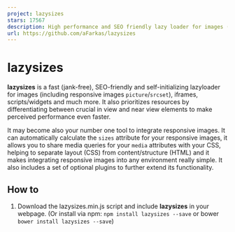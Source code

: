 ```yaml
---
project: lazysizes
stars: 17567
description: High performance and SEO friendly lazy loader for images (responsive and normal), iframes and more, that detects any visibility changes triggered through user interaction, CSS or JavaScript without configuration.
url: https://github.com/aFarkas/lazysizes
---
```


lazysizes
=========

**lazysizes** is a fast (jank-free), SEO-friendly and self-initializing lazyloader for images (including responsive images `picture`/`srcset`), iframes, scripts/widgets and much more. It also prioritizes resources by differentiating between crucial in view and near view elements to make perceived performance even faster.

It may become also your number one tool to integrate responsive images. It can automatically calculate the `sizes` attribute for your responsive images, it allows you to share media queries for your `media` attributes with your CSS, helping to separate layout (CSS) from content/structure (HTML) and it makes integrating responsive images into any environment really simple. It also includes a set of optional plugins to further extend its functionality.

How to
------

1.  Download the lazysizes.min.js script and include **lazysizes** in your webpage. (Or install via npm: `npm install lazysizes --save` or bower `bower install lazysizes --save`)
    
    <script src\="lazysizes.min.js" async\=""\></script\>
    
    Or:
    
    import 'lazysizes';
    // import a plugin
    import 'lazysizes/plugins/parent-fit/ls.parent-fit';
    
    // Note: Never import/require the \*.min.js files from the npm package.
    
    Note: For more information see here.
    
2.  lazysizes does not need any JS configuration: Add the `class` `"lazyload"` to your images/iframes in conjunction with a `data-src` and/or `data-srcset` attribute. Optionally you can also add a `src` attribute with a low quality image:
    
    <!-- non-responsive: -->
    <img data-src\="image.jpg" class\="lazyload" />
    
    <!-- responsive example with automatic sizes calculation: -->
    <img
        data-sizes\="auto"
        data-src\="image2.jpg"
        data-srcset\="image1.jpg 300w,
        image2.jpg 600w,
        image3.jpg 900w" class\="lazyload" />
    
    <!-- iframe example -->
    <iframe frameborder\="0"
    	class\="lazyload"
        allowfullscreen\=""
        data-src\="//www.youtube.com/embed/ZfV-aYdU4uE"\>
    </iframe\>
    

Demo with code examples
-----------------------

Can be seen here

Responsive image support (picture and/or srcset)
------------------------------------------------

Lazysizes is built upon the Responsive image standard and extends it with additional functionality. For full cross browser responsive image support you must use either a full polyfill like picturefill or use the extreme lightweight partial respimg polyfill plugin or the responsive image on demand plugin. Alternatively, you can simply define a fallback src via the `data-src` attribute. If you want to learn more about the responsive image syntax read "The anatomy of responsive images".

What makes lazysizes so awesome:
--------------------------------

**lazysizes** is different than other lazy image loaders.

1.  **Detects any visibility changes on current and future lazyload elements in any web environment automatically**: The script works as an universal, self-initializing, self-configuring and self-destroying component and detects any changes to the visibility of any current and future image/iframe elements automatically no matter whether it becomes visible through a user scroll, a CSS animation triggered through `:hover` or through any kind of JS behavior (carousel, slider, infinite scroll, masonry, isotope/filtering/sorting, AJAX, SPAs...). It also works automatically in conjunction with any kind of JS-/CSS-/Frontend-Framework (jQuery mobile, Bootstrap, Backbone, Angular, React, Ember (see also the attrchange/re-initialization extension)).
2.  **Future-proof**: It directly includes standard responsive image support (`picture` and `srcset`)
3.  **Separation of concerns**: For responsive image support it adds an automatic `sizes` calculation as also alias names for media queries feature. There is also no JS change needed if you add a scrollable container with CSS (overflow: auto) or create a mega menu containing images.
4.  **Performance**: It's based on highly efficient, best practice code (runtime **and** network) to work jank-free at 60fps and can be used with hundreds of images/iframes on CSS and JS-heavy pages or webapps.
5.  **Extendable**: It provides JS and CSS hooks to extend lazysizes with any kind of lazy loading, lazy instantiation, in view callbacks or effects (see also the available plugins/snippets).
6.  **Intelligent prefetch/Intelligent resource prioritization**: lazysizes prefetches/preloads near the view assets to improve user experience, but only while the browser network is idling (see also `expand`, `expFactor` and `loadMode` options). This way in view elements are loaded faster and near of view images are preloaded lazily before they come into view.
7.  **Lightweight, but mature solution**: lazysizes has the right balance between a lightweight and a fast, reliable solution
8.  **SEO improved**: lazysizes does not hide images/assets from Google. No matter what markup pattern you use. Google doesn't scroll/interact with your website. lazysizes detects, whether the user agent is capable to scroll and if not, reveals all images instantly.

More about the API
------------------

**lazysizes** comes with a simple markup and JS API. Normally you will only need to use the markup API.

### Markup API

Add the `class` `lazyload` to all `img` and `iframe` elements, which should be loaded lazy. _Instead_ of a `src` or `srcset` attribute use a `data-src` or `data-srcset` attribute:

<img data-src\="image.jpg" class\="lazyload" />
<!-- retina optimized image: -->
<img data-srcset\="responsive-image1.jpg 1x, responsive-image2.jpg 2x" class\="lazyload" />

#### Automatically setting the `sizes` attribute

**lazysizes** supports setting the `sizes` attribute automatically, corresponding to the current size of your image - just set the value of `data-sizes` to `auto`.

<img
	data-sizes\="auto"
	data-srcset\="responsive-image1.jpg 300w,
	    responsive-image2.jpg 600w,
	    responsive-image3.jpg 900w"
    class\="lazyload" />

**Important: How `sizes` is calculated**: The automatic sizes calculation uses the display width of the image. This means that the width of the image has to be calculable at least approximately before the image itself is loaded (This means you can not use `width: auto`). Often the following general CSS rule might help: `img[data-sizes="auto"] { display: block; width: 100%; }` (see also specifying image/iframe dimensions with the recommended aspect ratio definition). If it is below `40` (can be configured through the `minSize` option), lazysizes traverses up the DOM tree until it finds a parent which is over `40` and uses this number.

The width auto-calculated by lazysizes can be modified using the `lazybeforesizes` event (lazybeforesizes documentation). Alternatively, the parent fit plugin can be used for sizing images to fit a parent / container, and is the only solution when an image's height needs to be taken into account when fitting it to its container (This also includes the use of `object-fit`).

The `data-sizes="auto"` feature only makes sense if you use the `data-srcset` attribute with _width_ descriptors which allows the most appropriate image can be selected (It does not make sense if you use the x descriptor or only `src`.).

Recommended/possible markup patterns
------------------------------------

lazysizes allows you to write an endless variety of different markup patterns. Find your own/best pattern or choose one of the following. (All of the following patterns can be also used for art direction using the `picture` element.)

### Simple pattern

Add the class `lazyload` and simply omit the `src` attribute or add a data uri as fallback `src`.

<!--  responsive adaptive example -->

<img
	class\="lazyload"
	data-srcset\="image.jpg 1x, image2.jpg 2x"
    alt\="my image" />
<!--  retina optimized example -->
<img class\="lazyload"
	data-srcset\="progressive-image.jpg 1x, progressive-image2.jpg 2x"
    alt\="my image" />

<!-- or non-responsive: -->
<img
	data-src\="image.jpg"
	class\="lazyload" />

Note: In case you are using either `srcset`/`data-srcset` or `picture`, we recommend to extend this pattern with either a `data-src` (see next pattern: "Combine `data-srcset` with `data-src`") or with a suitable `src` attribute (see: "modern pattern" or "LQIP").

### Combine `data-srcset` with `data-src`

In case you want to use responsive images for supporting browsers, but don't want to include a polyfill, simply combine your `data-srcset` with a `data-src` attribute.

<!-- responsive example: -->
<img
	data-sizes\="auto"
    data-src\="image3.jpg"
	data-srcset\="image3.jpg 600w,
	    image1.jpg 220w,
	    image2.jpg 300w,
	    image3.jpg 600w,
	    image4.jpg 900w"
	class\="lazyload" />

Note: Due to the fact that the `data-src` will also be picked up by "Read-Later" Apps and other tools (for example Pin it button), this pattern also makes sense if you use a polyfill. In case you don't use a polyfill it is recommended that the first image candidate matches the fallback `src`.

### LQIP/blurry image placeholder/Blur up image technique

If you are using the LQIP (Low Quality Image Placeholder) pattern, simply add a low quality image as the `src`:

<!-- responsive example: -->
<img
	data-sizes\="auto"
    src\="lqip-src.jpg"
	data-srcset\="lqip-src.jpg 220w,
    image2.jpg 300w,
    image3.jpg 600w,
    image4.jpg 900w" class\="lazyload" />

<!-- or non-responsive: -->
<img src\="lqip-src.jpg" data-src\="image.jpg" class\="lazyload" />

The LQIP technique can be enhanced by combining it with CSS transitions/animation to sharpen/unblur or overfade the LQIP image.

Please also have a look at our lazysizes Blur Up plugin (recommended).

<style\>
	.blur-up {
		-webkit-filter: blur(5px);
		filter: blur(5px);
		transition: filter 400ms, -webkit-filter 400ms;
	}

	.blur-up.lazyloaded {
		-webkit-filter: blur(0);
		filter: blur(0);
	}
</style\>

<img src\="lqip-src.jpg" data-src\="image.jpg" class\="lazyload blur-up" />

<!-- ... -->

<style\>
	.fade-box .lazyload,
	 .fade-box .lazyloading {
		opacity: 0;
		transition: opacity 400ms;
	}

	.fade-box img.lazyloaded {
		opacity: 1;
	}
</style\>

<div class\="ratio-box fade-box"\>
	<img src\="lqip-src.jpg" />
	<img data-src\="image.jpg" class\="lazyload" />
</div\>

### modern transparent `srcset` pattern

Combine a normal `src` attribute with a transparent or low quality image as `srcset` value and a `data-srcset` attribute. This way modern browsers will lazy load without loading the `src` attribute and all others will simply fallback to the initial `src` attribute (without lazyload). (This nice pattern originated from @ivopetkov.)

<img
    src\="image3.jpg"
    srcset\="data:image/gif;base64,R0lGODlhAQABAAAAACH5BAEKAAEALAAAAAABAAEAAAICTAEAOw=="
	data-srcset\="image3.jpg 600w,
		image1.jpg 220w,
	    image2.jpg 300w,
	    image4.jpg 900w"
	data-sizes\="auto"
	class\="lazyload" />

### The noscript pattern

In case disabled JavaScript is a concern you can combine this simple pattern with an image inside a `noscript` element.

<style\>
	.no-js img.lazyload {
    	display: none;
    }
</style\>

<!-- noscript pattern -->
<noscript\>
	<img src\="image.jpg" />
</noscript\>
<img src\="transparent.jpg" data-src\="image.jpg" class\="lazyload" />

Note: As an alternative to the noscript pattern also checkout the noscript extension.

### \[data-expand\] attribute

Normally lazysizes will expand the viewport area to lazy preload images/iframes which might become visible soon. This value can be adjusted using the `expand` option.

Additionally, this general option can be overridden with the `data-expand` attribute for each element. Different than the general `expand` option the `data-expand` attribute also accepts negative values (All numbers but `0` are accepted!).

This becomes especially handy to add unveiling effects for teasers or other elements:

<style\>
.lazyload,
.lazyloading {
	opacity: 0;
}
.lazyloaded {
	opacity: 1;
	transition: opacity 300ms;
}
</style\>

<div class\="teaser lazyload" data-expand\="\-20"\>
    <img data-src\="image.jpg" class\="lazyload" />
    <h1\>Teaser Title</h1\>
    <p\>...</p\>
</div\>

### CSS API

lazysizes adds the class `lazyloading` while the images are loading and the class `lazyloaded` as soon as the image is loaded. This can be used to add unveil effects:

/\* fade image in after load \*/
.lazyload,
.lazyloading {
	opacity: 0;
}
.lazyloaded {
	opacity: 1;
	transition: opacity 300ms;
}

/\* fade image in while loading and show a spinner as background image (good for progressive images) \*/

.lazyload {
	opacity: 0;
}

.lazyloading {
	opacity: 1;
	transition: opacity 300ms;
	background: #f7f7f7 url(loader.gif) no-repeat center;
}

### Broken image symbol

In case you are using an `alt` attribute but do not declare a `src`/`srcset` attribute you will end up with a broken image symbol.

There are two easy ways to deal with it.

Either define a `src="data:image/gif;base64,R0lGODlhAQABAAAAACH5BAEKAAEALAAAAAABAAEAAAICTAEAOw=="` or add the following CSS.

img.lazyload:not(\[src\]) {
	visibility: hidden;
}

### JS API

**lazysizes** automatically detects new elements with the class `lazyload` so you won't need to call or configure anything in most situations.

#### JS API - options

Options can be set by declaring a global configuration option object named `lazySizesConfig`. This object must be defined before the lazysizes script. A basic example:

window.lazySizesConfig \= window.lazySizesConfig || {};

// use .lazy instead of .lazyload
window.lazySizesConfig.lazyClass \= 'lazy';

// use data-original instead of data-src
lazySizesConfig.srcAttr \= 'data-original';

//page is optimized for fast onload event
lazySizesConfig.loadMode \= 1;

In case you are using a module bundler it is recommended to change the options directly after importing the `lazysizes` module:

import lazySizes from 'lazysizes';
// other imports ...

lazySizes.cfg.lazyClass \= 'lazy';

Here the list of options:

-   `lazySizesConfig.lazyClass` (default: `"lazyload"`): Marker class for all elements which should be lazy loaded (There can be only one `class`. In case you need to add some other element, without the defined class, simply add it per JS: `$('.lazy-others').addClass('lazyload');`)
-   `lazySizesConfig.preloadAfterLoad` (default: `false`): Whether lazysizes should load all elements after the window onload event. Note: lazySizes will then still download those not-in-view images inside of a lazy queue, so that other downloads after onload are not blocked.)
-   `lazySizesConfig.preloadClass` (default: `"lazypreload"`): Marker class for elements which should be lazy pre-loaded after onload. Those elements will be even preloaded, if the `preloadAfterLoad` option is set to `false`. Note: This _class_ can be also dynamically set (`$currentSlide.next().find('.lazyload').addClass('lazypreload');`).
-   `lazySizesConfig.loadingClass` (default: `"lazyloading"`): This `class` will be added to `img` element as soon as image loading starts. Can be used to add unveil effects.
-   `lazySizesConfig.loadedClass` (default: `"lazyloaded"`): This `class` will be added to any element as soon as the image is loaded or the image comes into view. Can be used to add unveil effects or to apply styles.
-   `lazySizesConfig.expand` (default: `370-500`): The `expand` option expands the calculated visual viewport area in all directions, so that elements can be loaded before they become visible. The default value is calculated depending on the viewport size of the device. (Note: Reasonable values are between `300` and `1000` (depending on the `expFactor` option.) In case you have a lot of small images or you are using the LQIP pattern you can lower the value, in case you have larger images set it to a higher value. Also note, that lazySizes will dynamically shrink this value to `0` if the browser is currently downloading and expand it if the browser network is currently idling and the user not scrolling (by multiplying the `expand` option with `1.5` (`expFactor`)). This option can also be overridden with the `[data-expand]` attribute.
-   `lazySizesConfig.minSize` (default: `40`): For `data-sizes="auto"` feature. The minimum size of an image that is used to calculate the `sizes` attribute. In case it is under `minSize` the script traverses up the DOM tree until it finds a parent that is over `minSize`.
-   `lazySizesConfig.srcAttr` (default: `"data-src"`): The attribute, which should be transformed to `src`.
-   `lazySizesConfig.srcsetAttr` (default: `"data-srcset"`): The attribute, which should be transformed to `srcset`.
-   `lazySizesConfig.sizesAttr` (default: `"data-sizes"`): The attribute, which should be transformed to `sizes`. Makes almost only makes sense with the value `"auto"`. Otherwise, the `sizes` attribute should be used directly.
-   `lazySizesConfig.customMedia` (default: `{}`): The `customMedia` option object is an alias map for different media queries. It can be used to separate/centralize your multiple specific media queries implementation (layout) from the `source[media]` attribute (content/structure) by creating labeled media queries. (See also the custommedia extension).
-   `lazySizesConfig.loadHidden` (default: `true`): Whether to load `visibility: hidden` elements. Important: lazySizes will load hidden images always delayed. If you want them to be loaded as fast as possible you can use `opacity: 0.001` but never `visibility: hidden` or `opacity: 0`.
-   `lazySizesConfig.ricTimeout` (default: `0`): The timeout option used for the `requestIdleCallback`. Reasonable values between: 0, 100 - 1000. (Values below 50 disable the `requestIdleCallback` feature.)
-   `lazySizesConfig.throttleDelay` (default: `125`): The timeout option used to throttle all listeners. Reasonable values between: 66 - 200.

<script\>
window.lazySizesConfig \= window.lazySizesConfig || {};
window.lazySizesConfig.customMedia \= {
    '--small': '(max-width: 480px)',
    '--medium': '(max-width: 900px)',
    '--large': '(max-width: 1400px)',
};
</script\>

<picture\>
	<!--\[if IE 9\]><video style="display: none;><!\[endif\]-->
	<source
		data-srcset\="http://placehold.it/500x600/11e87f/fff"
		media\="\--small" />
	<source
		data-srcset\="http://placehold.it/700x300"
		media\="\--medium" />
	<source
		data-srcset\="http://placehold.it/1400x600/e8117f/fff"
		media\="\--large" />
	<source
        data-srcset\="http://placehold.it/1800x900/117fe8/fff" />
    <!--\[if IE 9\]></video><!\[endif\]-->
    <img

        data-src\="http://placehold.it/1400x600/e8117f/fff"
        class\="lazyload"
        alt\="image with artdirection" />
</picture\>

-   `lazySizesConfig.expFactor` (default: `1.5`): The `expFactor` is used to calculate the "preload expand", by multiplying the normal `expand` with the `expFactor` which is used to preload assets while the browser is idling (no important network traffic and no scrolling). (Reasonable values are between `1.5` and `4` depending on the `expand` option).
-   `lazySizesConfig.hFac` (default: `0.8`): The `hFac` (horizontal factor) modifies the horizontal expand by multiplying the `expand` value with the `hFac` value. Use case: In case of carousels there is often the wish to make the horizontal expand narrower than the normal vertical expand option. Reasonable values are between 0.4 - 1. In the unlikely case of a horizontal scrolling website also 1 - 1.5.
-   `lazySizesConfig.loadMode` (default: `2`): The `loadMode` can be used to constrain the allowed loading mode. Possible values are 0 = don't load anything, 1 = only load visible elements, 2 = load also very near view elements (`expand` option) and 3 = load also not so near view elements (`expand` \* `expFactor` option). This value is automatically set to `3` after onload. Change this value to `1` if you (also) optimize for the onload event or change it to `3` if your onload event is already heavily delayed.
-   `lazySizesConfig.init` (default: `true`): By default lazysizes initializes itself, to load in view assets as soon as possible. In the unlikely case you need to setup/configure something with a later script you can set this option to `false` and call `lazySizes.init();` later explicitly.

#### JS API - events

**lazysizes** provides three events to modify or extend the behavior of **lazysizes**.

-   `lazybeforeunveil`: This event will be fired on each lazyload element right before of the "unveil" transformation. This event can be used to extend the unveil functionality. In case the event is `defaultPrevented` the default transformation action will be prevented (see also the ls.unveilhooks.js plugin):

//add simple support for background images:
document.addEventListener('lazybeforeunveil', function(e){
    var bg \= e.target.getAttribute('data-bg');
    if(bg){
        e.target.style.backgroundImage \= 'url(' + bg + ')';
    }
});
//or add AJAX loading
//<div class="lazyload" data-ajax="my-url.html"></div>

$(document).on('lazybeforeunveil', function(){
	var ajax \= $(e.target).data('ajax');
    if(ajax){
        $(e.target).load(ajax);
    }
});

The `lazybeforeunveil` can also be used for lazy initialization and due to the fact that lazysizes also detects new elements in the DOM automatically also for auto- and self-initialization of UI widgets:

<script\>
document.addEventListener('lazybeforeunveil', function(e){
    $(e.target)
        .filter('.slider')
        .slider({
            sliderOption: true
        })
    ;
});

document.addEventListener('lazybeforeunveil', function(e){
    $(e.target)
        .filter('.chart')
        .chart({
            animate: true
        })
    ;
});
</script\>

<div class\="slider lazyload lazypreload"\></div\>

<div class\="chart lazyload" data-expand\="\-10"\></div\>

-   `lazyloaded`: After the image is fully loaded lazysizes dispatches a `lazyloaded` event. While this often duplicates the native `load` event it is often more convenient to use.
    
-   `lazybeforesizes`: This event will be fired on each element with the `data-sizes="auto"` attribute right before the calculated `sizes` attribute will be set. The `event.detail.width` property is set to the calculated width of the element and can be changed to any number. In case the event is `defaultPrevented` the `sizes` attribute won't be set. See also the parent-fit extension.
    

$(document).on('lazybeforesizes', function(e){
    //use width of parent node instead of the image width itself
    e.detail.width \= $(e.target).parents(':not(picture)').innerWidth() || e.detail.width;
});

#### JS API - methods

##### `lazySizes.loader.unveil(DOMNode)`

In case a developer wants to show an image even if it is not inside the viewport the `lazySizes.loader.unveil(DOMNode)` can be called:

lazySizes.loader.unveil(imgElem);

Note: As a more lazy alternative the `lazypreload` class can be set: `$(imgElem).addClass('lazypreload');`.

##### `lazySizes.autoSizer.checkElems()`

In case one or more image elements with the attribute `data-sizes="auto"` have changed in size `lazySizes.autoSizer.updateElems` can be called (For example to implement element queries):

lazySizes.autoSizer.checkElems();

##### `lazySizes.loader.checkElems()`

Tests whether new elements has came into view. Normally this method only needs to be called, if `lazySizesConfig.loadMode` was set to `0`.

##### `lazySizes.init()`

LazySizes initializes itself automatically. In case you set `lazySizesConfig.init` to `false` you need to explicitly call `lazySizes.init()`. Note: You can speed up initial loading of in view images if you call `lazySizesConfig.init()` explicitly after lazysizes and all plugins are loaded.

<script\>
window.lazySizesConfig \= window.lazySizesConfig || {};
window.lazySizesConfig.init \= false;
</script\>

<script src\="lazysizes.js"\></script\>
<script src\="other-script.js"\></script\>
<script\>
lazySizes.init();
</script\>

Browser Support
---------------

**lazysizes** supports all browsers, that support `document.getElementsByClassName` (== all browsers but not IE8-). In case you need to support IE8, see also the noscript extension (or use a modified noscript pattern or the LQIP pattern).

Contributing
------------

Fixes, PRs and issues are always welcome, make sure to create a new branch from the **master** (not the gh-pages branch), validate against JSHint and test in all browsers. In case of an API/documentation change make sure to also document it here in the readme.md.

### Build

Run `npx grunt` to validate JSHint and uglify/minify all files.

### Tests

Run `npx serverino -p 3333` and navigate to http://localhost:3333/tests/

Available plugins in this repo
------------------------------

It is recommended to concat all plugins together with lazySizes. In case you don't concat it is recommended to include the plugin scripts _before_ the lazySizes main script.

### respimg polyfill plugin

The respimg polyfill plugin is an extremely lightweight alternate polyfill for the most important subsets of responsive images (srcset and picture).

### OPTIMUMX plugin

The `srcset` attribute with the _w_ descriptor and `sizes` attribute automatically also includes high DPI images. But each image has a different optimal pixel density, which might be lower (for example 1.5x) than the pixel density of your device (2x or 3x). This information is unknown to the browser and therefore can't be optimized for. The lazySizes optimumx extension gives you more control to trade between perceived quality vs. perceived performance.

### parent-fit extension

The parent fit plugin extends the `data-sizes="auto"` feature to also calculate the right `sizes` for `object-fit: contain|cover` image elements and other **height** ( and width) constrained image elements in general.

### object-fit polyfill extension

The object fit polyfill plugin polyfills the `object-fit` and the `object-position` property in non supporting browsers.

### blur up / effect plugin

The blur up / effect plugin allows you to create great over fade / blur up effects with low quality image placeholder, which improves the user experience and perceived performance in case you are using a low quality image approach.

### attrchange / re-initialization extension (strongly recommended if you use React, Angular etc.)

In case you are changing the `data-src`/`data-srcset` attributes of already transformed lazyload elements, you must normally also re-add the `lazyload` class to the element.

This attrchange / re-initialization extension automatically detects changes to your `data-*` attributes and adds the class for you.

### artdirect plugin

The artdirect plugin allows you to fully control art direction via CSS.

### Other plugins/extensions

There are also other plugins/extension in the plugins folder. As always you are open to create new ones for your project.

Tip: Specifying image dimensions (minimizing reflows and avoiding page jumps)
-----------------------------------------------------------------------------

To minimize reflows, content jumping or unpredictable behavior with some other JS widgets (isotope, masonry, some sliders/carousels...) the width **and** the height of an image should be calculable by the browser before the image source itself is loaded:

<img

    style\="width: 350px; height: 150px;"
	data-srcset\="http://placehold.it/350x150 1x,
    http://placehold.it/700x300 2x"
    data-src\="http://placehold.it/350x150"
    class\="lazyload" />

For flexible responsive images the CSS intrinsic ratio scaling technique should be used:

<style\>
.ratio-container {
    position: relative;
}
.ratio-container:after {
    content: '';
    display: block;
    height: 0;
    width: 100%;
    /\* 16:9 = 56.25% = calc(9 / 16 \* 100%) \*/
    padding-bottom: 42.86%;
}
.ratio-container > \* {
    position: absolute;
    top: 0;
    left: 0;
    width: 100%;
    height: 100%;
    display: block;
}
</style\>

<div class\="ratio-container"\>
    <img

        data-sizes\="auto"
        data-srcset\="http://placehold.it/175x75 175w,
        http://placehold.it/350x150 350w,
        http://placehold.it/700x300 700w,
        http://placehold.it/1400x600 1400w"
        data-src\="http://placehold.it/700x300"
        class\="lazyload" />
</div\>

In case you want to dynamically calculate your intrinsic ratios for many different formats you can vary the pattern to something like this:

<style\>
.ratio-box {
	position: relative;
	height: 0;
	display: block;
	width: 100%;
	/\* padding-bottom is calculated and rendered in to HTML \*/
}

.ratio-box img,
.ratio-box iframe,
.ratio-box video {
	position: absolute;
	top: 0;
	left: 0;
	width: 100%;
	height: 100%;
	display: block;
}
</style\>

<div class\="ratio-box" style\="padding-bottom: 42.85% /\* calc(75 / 175 \* 100%)\*/;"\>
    <img

        data-sizes\="auto"
        data-srcset\="http://placehold.it/175x75 175w,
        http://placehold.it/350x150 350w,
        http://placehold.it/700x300 700w,
        http://placehold.it/1400x600 1400w"
        data-src\="http://placehold.it/700x300"
        class\="lazyload" />
</div\>

In case the exact ratio of your image is unknown you can also vary the intrinsic ratio like this:

<style\>
.ratio-container {
    position: relative;
}
.ratio-container:after {
    content: '';
    display: block;
    height: 0;
    width: 100%;
    /\* 16:9 = 56.25% = calc(9 / 16 \* 100%) \*/
    padding-bottom: 56.25%;
    content: "";
}
.ratio-container > \* {
    position: absolute;
    top: 0;
    left: 0;
    width: 100%;
    height: 100%;
}

/\* unknown ration variation \*/
.unknown-ratio-container > \* {
    max-width: 100%;
    max-height: 100%;
    width: auto;
    height: auto;
}
</style\>

<div class\="ratio-container unknown-ratio-container"\>
    <img

        data-src\="http://placehold.it/350x150"
        class\="lazyload" />
</div\>

or at least add a `min-height` (and `min-width`) to minimize content jumps:

.lazyload,
.lazyloading {
	min-height: 200px;
}

**Note**:

-   If you use the "unknown intrinsic ratio pattern" and the width of the loaded image will not (approximately) match the width of its container, the `data-sizes="auto"` feature will not be effective when used on its own. In this situation, the most appropriate size for the image to fit in the available space can be calculated automatically using the parent fit plugin.

### Updating layout of JS widgets

In case you can't specify the image dimensions using CSS or one of the above suggested methods and your JS widgets have problems to calculate the right dimensions. You can use the following pattern to update your JS widgets (sliders/masonry):

$('.my-widget').each(function(){
    var $module \= $(this);
    var update \= function(){
        $module.myWidget('updateLayout');
    };

    // Note: Instead of waiting for all images until we initialize the widget
    // we use event capturing to update the widget's layout progressively.
    this.addEventListener('load', update, true);

    $module.myWidget();
});

For this update pattern you may want to combine this at least with the `min-height` pattern explained above.

Tip: Where/How to include lazySizes
-----------------------------------

While lazy loading is a great feature, it is important for users that crucial in view images are loaded as fast as possible. (Most users start to interact with a page after in view images are loaded.)

In case you normally combine all your scripts into one large script and add this to the bottom of your page, it can be better for perceived performance to generate two or sometimes more script packages: One small package, which includes all scripts which have heavy influence on the content or the UI and another larger one which includes the normal behavior of the page.

This smaller script, which should include lazySizes (and all its plugins), should then be placed **before** any other blocking elements (i.e.: script(s)) at the end of the body or after any blocking elements (i.e.: scripts, stylesheets) in the head to load the crucial content as fast possible. (Note: It might make also sense to call `lazySizes.init();` explicitly right after lazySizes and all its plugins are added.)

Why lazysizes
-------------

In the past, I often struggled using lazy image loaders, because the "main check function" is called repeatedly and with a high frequency. Which makes it hard to fulfill two purposes runtime and memory efficiency. And looking into the source code of most so called lazy loaders often also unveils lazy developers...

But in a world of responsive retina optimized images on the one hand and JS widgets like carousels or tabs (a lot of initially hidden images) on the other hand lazy loading images becomes more and more important, so I created this project.

**lazysizes** is different:

Due to the fact, that it is designed to be invoked with a high frequency and therefore works highly efficient, it was possible to hook into all kinds of events as a mutationobserver meaning this lazyloader works as a simple drop in solution - you simply write/render your markup and no matter whether the `.lazyload` element was added by AJAX or revealed by a JS or CSS animation it will be picked up by **lazysizes**.

<!-- responsive example: -->
<img
	data-sizes\="auto"

	data-srcset\="image2.jpg 300w,
    image3.jpg 600w,
    image4.jpg 900w"
    data-src\="image3.jpg"
    class\="lazyload" />

<!-- or non-responsive: -->
<img
    data-src\="image.jpg"
    class\="lazyload" />

